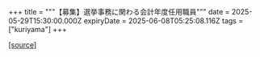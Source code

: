 +++
title = """【募集】選挙事務に関わる会計年度任用職員"""
date = 2025-05-29T15:30:00.000Z
expiryDate = 2025-06-08T05:25:08.116Z
tags = ["kuriyama"]
+++


[[source]](https://www.town.kuriyama.hokkaido.jp/soshiki/27/11734.html)

